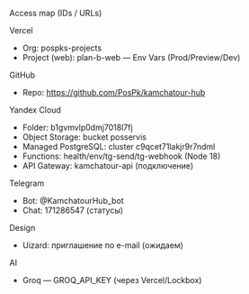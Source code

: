 Access map (IDs / URLs)

Vercel
- Org: pospks-projects
- Project (web): plan-b-web — Env Vars (Prod/Preview/Dev)

GitHub
- Repo: https://github.com/PosPk/kamchatour-hub

Yandex Cloud
- Folder: b1gvmvlp0dmj7018l7fj
- Object Storage: bucket posservis
- Managed PostgreSQL: cluster c9qcet71lakjr9r7ndml
- Functions: health/env/tg-send/tg-webhook (Node 18)
- API Gateway: kamchatour-api (подключение)

Telegram
- Bot: @KamchatourHub_bot
- Chat: 171286547 (статусы)

Design
- Uizard: приглашение по e-mail (ожидаем)

AI
- Groq — GROQ_API_KEY (через Vercel/Lockbox)

